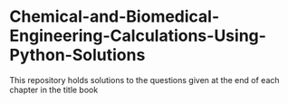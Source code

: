 # Chemical-and-Biomedical-Engineering-Calculations-Using-Python-Solutions
This repository holds solutions to the questions given at the end of each chapter in the title book
